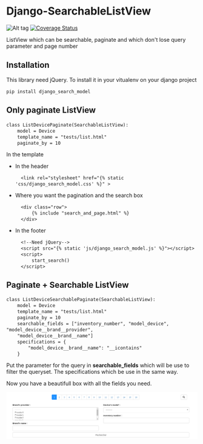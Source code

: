 Django-SearchableListView
=========================

![Alt tag](https://travis-ci.org/SchroterQuentin/Django-SearchableListView.svg?branch=master)
[![Coverage Status](https://coveralls.io/repos/github/SchroterQuentin/Django-SearchableListView/badge.svg)](https://coveralls.io/github/SchroterQuentin/Django-SearchableListView)

ListView which can be searchable, paginate and which don't lose query parameter and page number

Installation
------------

This library need jQuery.
To install it in your vitualenv on your django project

    pip install django_search_model


Only paginate ListView
----------------------

    class ListDevicePaginate(SearchableListView):
        model = Device
        template_name = "tests/list.html"
        paginate_by = 10

In the template

- In the header

        <link rel="stylesheet" href="{% static 'css/django_search_model.css' %}" >

- Where you want the pagination and the search box

        <div class="row">
            {% include "search_and_page.html" %}
        </div>

- In the footer

        <!--Need jQuery-->
        <script src="{% static 'js/django_search_model.js' %}"></script>
        <script>
            start_search()
        </script> 


Paginate + Searchable ListView
------------------------------

    class ListDeviceSearchablePaginate(SearchableListView):
        model = Device
        template_name = "tests/list.html"
        paginate_by = 10
        searchable_fields = ["inventory_number", "model_device", "model_device__brand__provider",
        "model_device__brand__name"]
        specifications = {
            "model_device__brand__name": "__icontains"
        }

Put the parameter for the query in **searchable_fields** which will be use to filter the queryset. The specifications which be use in the same way.

Now you have a beautifull box with all the fields you need.

![Alt tag](/docs/search_box.png?raw=true "Search box")
